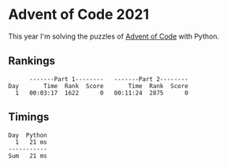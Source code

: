 # Advent of Code 2021

This year I'm solving the puzzles of [Advent of Code](https://adventofcode.com/2021) with Python.

## Rankings
```
      -------Part 1--------   -------Part 2--------
Day       Time  Rank  Score       Time  Rank  Score
  1   00:03:17  1622      0   00:11:24  2875      0
```

## Timings
```
Day  Python
  1   21 ms
-----------
Sum   21 ms
```
